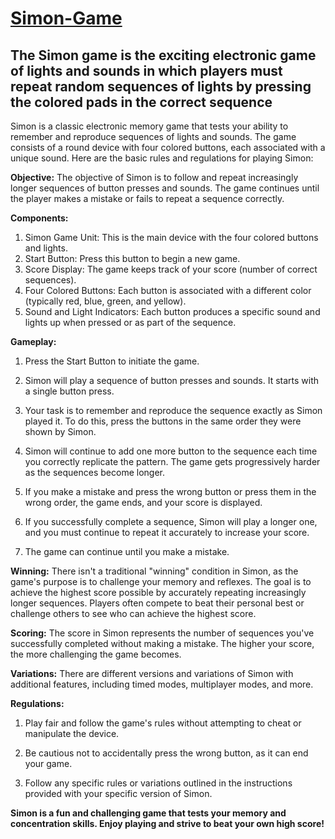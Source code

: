 # [Simon-Game](https://megatronixorientation.github.io/Simon-Game/)
## The Simon game is the exciting electronic game of lights and sounds in which players must repeat random sequences of lights by pressing the colored pads in the correct sequence

Simon is a classic electronic memory game that tests your ability to remember and reproduce sequences of lights and sounds. The game consists of a round device with four colored buttons, each associated with a unique sound. Here are the basic rules and regulations for playing Simon:

**Objective:**
The objective of Simon is to follow and repeat increasingly longer sequences of button presses and sounds. The game continues until the player makes a mistake or fails to repeat a sequence correctly.

**Components:**
1. Simon Game Unit: This is the main device with the four colored buttons and lights.
2. Start Button: Press this button to begin a new game.
3. Score Display: The game keeps track of your score (number of correct sequences).
4. Four Colored Buttons: Each button is associated with a different color (typically red, blue, green, and yellow).
5. Sound and Light Indicators: Each button produces a specific sound and lights up when pressed or as part of the sequence.

**Gameplay:**
1. Press the Start Button to initiate the game.

2. Simon will play a sequence of button presses and sounds. It starts with a single button press.

3. Your task is to remember and reproduce the sequence exactly as Simon played it. To do this, press the buttons in the same order they were shown by Simon.

4. Simon will continue to add one more button to the sequence each time you correctly replicate the pattern. The game gets progressively harder as the sequences become longer.

5. If you make a mistake and press the wrong button or press them in the wrong order, the game ends, and your score is displayed.

6. If you successfully complete a sequence, Simon will play a longer one, and you must continue to repeat it accurately to increase your score.

7. The game can continue until you make a mistake.

**Winning:**
There isn't a traditional "winning" condition in Simon, as the game's purpose is to challenge your memory and reflexes. The goal is to achieve the highest score possible by accurately repeating increasingly longer sequences. Players often compete to beat their personal best or challenge others to see who can achieve the highest score.

**Scoring:**
The score in Simon represents the number of sequences you've successfully completed without making a mistake. The higher your score, the more challenging the game becomes.

**Variations:**
There are different versions and variations of Simon with additional features, including timed modes, multiplayer modes, and more.

**Regulations:**
1. Play fair and follow the game's rules without attempting to cheat or manipulate the device.

2. Be cautious not to accidentally press the wrong button, as it can end your game.

3. Follow any specific rules or variations outlined in the instructions provided with your specific version of Simon.

**Simon is a fun and challenging game that tests your memory and concentration skills. Enjoy playing and strive to beat your own high score!**
